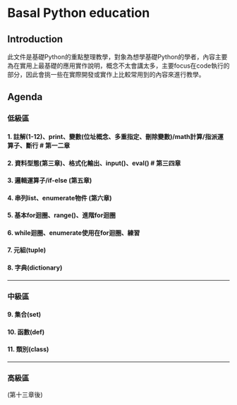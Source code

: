 # Basal Python education
## Introduction
此文件是基礎Python的重點整理教學，對象為想學基礎Python的學者，內容主要為在實用上最基礎的應用實作說明，概念不太會講太多，主要focus在code執行的部分，因此會挑一些在實際開發或實作上比較常用到的內容來進行教學。
## Agenda
### **低級區**
#### 1. 註解(1-12)、print、變數(位址概念、多重指定、刪除變數)/math計算/指派運算子、斷行  # 第一二章
#### 2. 資料型態(第三章)、格式化輸出、input()、eval() # 第三四章
#### 3. 邏輯運算子/if-else (第五章)
#### 4. 串列list、enumerate物件 (第六章)
#### 5. 基本for迴圈、range()、進階for迴圈
#### 6. while迴圈、enumerate使用在for迴圈、練習
#### 7. 元組(tuple)
#### 8. 字典(dictionary)
---
### **中級區**
#### 9. 集合(set)
#### 10. 函數(def)
#### 11. 類別(class)
---
### **高級區**
(第十三章後)
